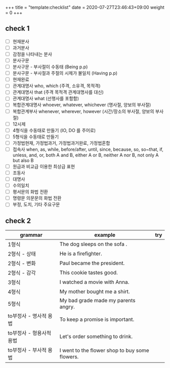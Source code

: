 +++
title = "template:checklist"
date = 2020-07-27T23:46:43+09:00
weight = 0
+++

## check 1

- [ ] 현재분사
- [ ] 과거분사
- [ ] 감정을 나타내는 분사
- [ ] 분사구문
- [ ] 분사구문 - 부사절이 수동태 (Being p.p)
- [ ] 분사구문 - 부사절과 주절의 시제가 불일치 (Having p.p)
- [ ] 현재완료
- [ ] 관계대명사 who, which (주격, 소유격, 목적격)
- [ ] 관계대명사 that (주격 목적격 관계대명사를 대신)
- [ ] 관계대명사 what (선행사를 포함함)
- [ ] 복합관계대명사 whoever, whatever, whichever (명사절, 양보의 부사절)
- [ ] 복합관계부사 whenever, wherever, however (시간/장소의 부사절, 양보의 부사절)
- [ ] 12시제
- [ ] 4형식을 수동태로 만들기 (IO, DO 를 주어로)
- [ ] 5형식을 수동태로 만들기
- [ ] 가정법현재, 가정법과거, 가정법과거완료, 가정법혼합
- [ ] 접속사 when, as, while, before/after, until, since, because,  so, so~that, if, unless, and, or, both A and B, either A or B, neither A nor B, not only A but also B
- [ ] 원급과 비교급 이용한 최상급 표현
- [ ] 조동사
- [ ] 대명사
- [ ] 수의일치
- [ ] 평서문의 화법 전환
- [ ] 명령문 의문문의 화법 전환
- [ ] 부정, 도치, 기타 주요구문

## check 2

| grammar | example | try |
|---|---|---|
1형식 |  The dog sleeps on the sofa . |
2형식 - 상태 | He is a firefighter. |
2형식 - 변화 | Paul became the president. |
2형식 - 감각 | This cookie tastes good. |
3형식 | I watched a movie with Anna. |
4형식 | My mother bought me a shirt. |
5형식 | My bad grade made my parents angry. |
to부정사 - 명사적 용법 | To keep a promise is important. |
to부정사 - 형용사적 용법 | Let's order something to drink. |
to부정사 - 부사적 용법 | I went to the flower shop to buy some flowers. |


